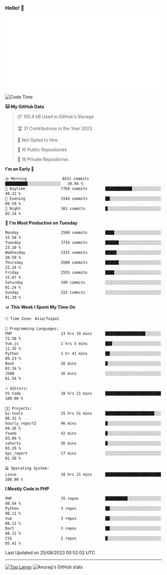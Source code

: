 ### Hello! 👋

![Metrics](/metrics.classic.svg)

<!--START_SECTION:waka-->
![Code Time](http://img.shields.io/badge/Code%20Time-562%20hrs%2059%20mins-blue)

**🐱 My GitHub Data** 

> 📦 155.9 kB Used in GitHub's Storage 
 > 
> 🏆 31 Contributions in the Year 2023
 > 
> 🚫 Not Opted to Hire
 > 
> 📜 10 Public Repositories 
 > 
> 🔑 19 Private Repositories 
 > 
**I'm an Early 🐤** 

```text
🌞 Morning                6431 commits        ██████████░░░░░░░░░░░░░░░   39.94 % 
🌆 Daytime                7764 commits        ████████████░░░░░░░░░░░░░   48.22 % 
🌃 Evening                1544 commits        ██░░░░░░░░░░░░░░░░░░░░░░░   09.59 % 
🌙 Night                  361 commits         █░░░░░░░░░░░░░░░░░░░░░░░░   02.24 % 
```
📅 **I'm Most Productive on Tuesday** 

```text
Monday                   2509 commits        ████░░░░░░░░░░░░░░░░░░░░░   15.58 % 
Tuesday                  3719 commits        ██████░░░░░░░░░░░░░░░░░░░   23.10 % 
Wednesday                3315 commits        █████░░░░░░░░░░░░░░░░░░░░   20.59 % 
Thursday                 3580 commits        ██████░░░░░░░░░░░░░░░░░░░   22.24 % 
Friday                   2555 commits        ████░░░░░░░░░░░░░░░░░░░░░   15.87 % 
Saturday                 199 commits         ░░░░░░░░░░░░░░░░░░░░░░░░░   01.24 % 
Sunday                   223 commits         ░░░░░░░░░░░░░░░░░░░░░░░░░   01.39 % 
```


📊 **This Week I Spent My Time On** 

```text
🕑︎ Time Zone: Asia/Taipei

💬 Programming Languages: 
PHP                      13 hrs 19 mins      ██████████████████░░░░░░░   72.58 % 
Vue.js                   2 hrs 5 mins        ███░░░░░░░░░░░░░░░░░░░░░░   11.35 % 
Python                   1 hr 41 mins        ██░░░░░░░░░░░░░░░░░░░░░░░   09.23 % 
Bash                     36 mins             █░░░░░░░░░░░░░░░░░░░░░░░░   03.34 % 
JSON                     16 mins             ░░░░░░░░░░░░░░░░░░░░░░░░░   01.54 % 

🔥 Editors: 
VS Code                  18 hrs 21 mins      █████████████████████████   100.00 % 

🐱‍💻 Projects: 
bi-tools                 15 hrs 51 mins      ██████████████████████░░░   86.31 % 
hourly_report2           46 mins             █░░░░░░░░░░░░░░░░░░░░░░░░   04.26 % 
fsweb                    42 mins             █░░░░░░░░░░░░░░░░░░░░░░░░   03.86 % 
cohorts                  36 mins             █░░░░░░░░░░░░░░░░░░░░░░░░   03.29 % 
kpi_report               17 mins             ░░░░░░░░░░░░░░░░░░░░░░░░░   01.58 % 

💻 Operating System: 
Linux                    18 hrs 21 mins      █████████████████████████   100.00 % 
```

**I Mostly Code in PHP** 

```text
PHP                      15 repos            ██████████░░░░░░░░░░░░░░░   40.54 % 
Python                   3 repos             ██░░░░░░░░░░░░░░░░░░░░░░░   08.11 % 
Vue                      3 repos             ██░░░░░░░░░░░░░░░░░░░░░░░   08.11 % 
Dart                     3 repos             ██░░░░░░░░░░░░░░░░░░░░░░░   08.11 % 
CSS                      2 repos             █░░░░░░░░░░░░░░░░░░░░░░░░   05.41 % 
```




 Last Updated on 25/08/2023 00:52:02 UTC
<!--END_SECTION:waka-->

<hr>

<span style="display:inline-block">[![Top Langs](https://github-readme-stats.vercel.app/api/top-langs/?username=maureendadap&layout=compact&theme=transparent)](https://github.com/anuraghazra/github-readme-stats)</span>
<span style="display:inline-block">![Anurag's GitHub stats](https://github-readme-stats.vercel.app/api?username=maureendadap&show_icons=true&theme=transparent&count_private=true)</span>

<!--
**MaureenDadap/maureendadap** is a ✨ _special_ ✨ repository because its `README.md` (this file) appears on your GitHub profile.

Here are some ideas to get you started:

- 🔭 I’m currently working on ...
- 🌱 I’m currently learning ...
- 👯 I’m looking to collaborate on ...
- 🤔 I’m looking for help with ...
- 💬 Ask me about ...
- 📫 How to reach me: ...
- 😄 Pronouns: ...
- ⚡ Fun fact: ...
-->
